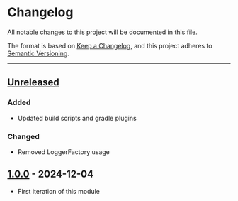 # Changelog

All notable changes to this project will be documented in this file.

The format is based on [Keep a Changelog](https://keepachangelog.com/en/1.0.0/),
and this project adheres to [Semantic Versioning](https://semver.org/spec/v2.0.0.html).

* * *

## [Unreleased]

### Added

- Updated build scripts and gradle plugins

### Changed

- Removed LoggerFactory usage

## [1.0.0] - 2024-12-04

- First iteration of this module

[Unreleased]: https://github.com/ortus-boxlang/bx-ui-forms/compare/v1.0.0...HEAD

[1.0.0]: https://github.com/ortus-boxlang/bx-ui-forms/compare/4826defe119f767771053e2896f18c0b825d6de7...v1.0.0
